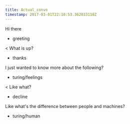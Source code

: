 ```yaml
---
title: Actual_convo
timestamp: 2017-03-01T22:10:53.362033118Z
---
```


Hi there
* greeting

< What is up?
* thanks

I just wanted to know more about the following?
* turing/feelings

< Like what?
* decline

Like what's the difference between people and machines?
* turing/human
